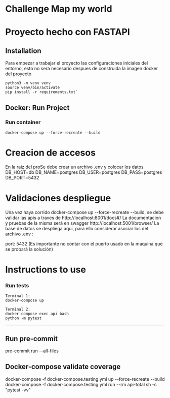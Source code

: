 # Challenge Map my world

# Proyecto hecho con FASTAPI

## Installation

Para empezar a trabajar el proyecto las configuraciones iniciales del entorno, esto no será necesario despues de construida la imagen docker del proyecto

```
python3 -m venv venv
source venv/bin/activate
pip install -r requirements.txt`
```

## Docker: Run Project

### Run container

```
docker-compose up --force-recreate --build
```

# Creacion de accesos
En la raiz del proSe debe crear un archivo .env y colocar los datos
DB_HOST=db
DB_NAME=postgres
DB_USER=postgres
DB_PASS=postgres
DB_PORT=5432

# Validaciones despliegue

Una vez haya corrido docker-compose up --force-recreate --build, se debe validar las apis a traves de 
http://localhost:8001/docs#/  La documentacion y pruebas de la misma será en swagger
http://localhost:5001/browser/  La base de datos se despliega aquí, para ello considerar asociar los del archivo .env :

port: 5432 (Es importante no contar con el puerto usado en la maquina que se probará la solución)


# Instructions to use



### Run tests

```
Terminal 1:
docker-compose up

Terminal 2:
docker-compose exec api bash
python -m pytest
```

---


## Run pre-commit

pre-commit run --all-files

## Docker-compose validate coverage

docker-compose -f docker-compose.testing.yml up --force-recreate --build
docker-compose -f docker-compose.testing.yml run --rm api-total sh -c "pytest -vv"
